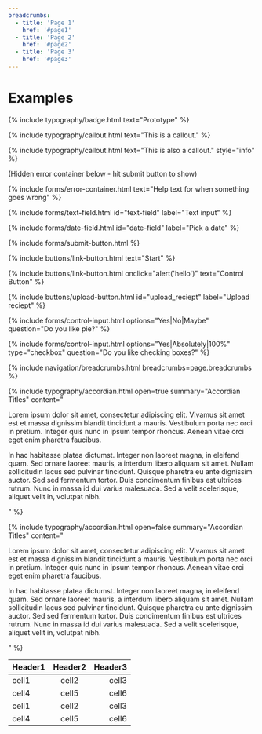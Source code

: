 ```yaml
---
breadcrumbs:
  - title: 'Page 1'
    href: '#page1'
  - title: 'Page 2'
    href: '#page2'
  - title: 'Page 3'
    href: '#page3'
---
```


# Examples

{% include typography/badge.html text="Prototype" %}

{% include typography/callout.html text="This is a callout." %}

{% include typography/callout.html text="This is also a callout." style="info" %}

<form id="form" data-parsley-validate="" data-parsley-error-class="invalid">

(Hidden error container below - hit submit button to show)

{% include forms/error-container.html text="Help text for when something goes wrong" %}

{% include forms/text-field.html id="text-field" label="Text input" %}

{% include forms/date-field.html id="date-field" label="Pick a date" %}

{% include forms/submit-button.html %}


</form>

{% include buttons/link-button.html text="Start" %}

{% include buttons/link-button.html onclick="alert('hello')" text="Control Button" %}

{% include buttons/upload-button.html id="upload_reciept" label="Upload reciept" %}

{% include forms/control-input.html options="Yes|No|Maybe" question="Do you like pie?" %}

{% include forms/control-input.html options="Yes|Absolutely|100%" type="checkbox" question="Do you like checking boxes?" %}

{% include navigation/breadcrumbs.html breadcrumbs=page.breadcrumbs %}

{% include typography/accordian.html open=true summary="Accordian Titles" content="<p>Lorem ipsum dolor sit amet, consectetur adipiscing elit. Vivamus sit amet est et massa dignissim blandit tincidunt a mauris. Vestibulum porta nec orci in pretium. Integer quis nunc in ipsum tempor rhoncus. Aenean vitae orci eget enim pharetra faucibus.</p><p>In hac habitasse platea dictumst. Integer non laoreet magna, in eleifend quam. Sed ornare laoreet mauris, a interdum libero aliquam sit amet. Nullam sollicitudin lacus sed pulvinar tincidunt. Quisque pharetra eu ante dignissim auctor. Sed sed fermentum tortor. Duis condimentum finibus est ultrices rutrum. Nunc in massa id dui varius malesuada. Sed a velit scelerisque, aliquet velit in, volutpat nibh.</p>" %}

{% include typography/accordian.html open=false summary="Accordian Titles" content="<p>Lorem ipsum dolor sit amet, consectetur adipiscing elit. Vivamus sit amet est et massa dignissim blandit tincidunt a mauris. Vestibulum porta nec orci in pretium. Integer quis nunc in ipsum tempor rhoncus. Aenean vitae orci eget enim pharetra faucibus.</p><p>In hac habitasse platea dictumst. Integer non laoreet magna, in eleifend quam. Sed ornare laoreet mauris, a interdum libero aliquam sit amet. Nullam sollicitudin lacus sed pulvinar tincidunt. Quisque pharetra eu ante dignissim auctor. Sed sed fermentum tortor. Duis condimentum finibus est ultrices rutrum. Nunc in massa id dui varius malesuada. Sed a velit scelerisque, aliquet velit in, volutpat nibh.</p>" %}

| Header1 | Header2 | Header3 |
|:--------|:-------:|--------:|
| cell1   | cell2   | cell3   |
| cell4   | cell5   | cell6   |
| cell1   | cell2   | cell3   |
| cell4   | cell5   | cell6   |
